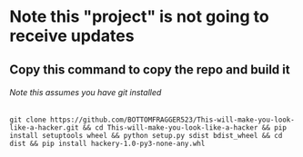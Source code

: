# Note this "project" is not going to receive updates

## Copy this command to copy the repo and build it
###### Note this assumes you have git installed
```git clone https://github.com/BOTTOMFRAGGER523/This-will-make-you-look-like-a-hacker.git && cd This-will-make-you-look-like-a-hacker && pip install setuptools wheel && python setup.py sdist bdist_wheel && cd dist && pip install hackery-1.0-py3-none-any.whl```
